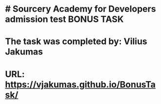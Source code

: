 # # Sourcery Academy for Developers admission test BONUS TASK
# The task was completed by: Vilius Jakumas
# URL: https://vjakumas.github.io/BonusTask/
